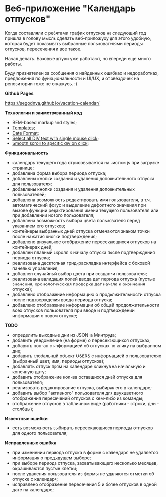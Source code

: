 # Веб-приложение "Календарь отпусков"

Когда составляли с ребятами график отпусков на следующий год пришла в голову мысль сделать веб-приложуху для этого удобную, которая будет показывать выбранные пользователями периоды отпусков, пересечения и все такое.

Начал делать. Базовые штуки уже работают, но впереди еще много работы.

Буду признателен за сообщения о найденных ошибках и недоработках, предложения по функциональности и UI/UX, и от звёздочек на репозитории тоже не откажусь. :)

**Github Pages**

https://segodnya.github.io/vacation-calendar/

**Технологии и заимствованный код**

- BEM-based markup and styles;
- [Templates](https://developer.mozilla.org/en-US/docs/Web/HTML/Element/template);
- [Date Format](https://developer.mozilla.org/en-US/docs/Web/JavaScript/Reference/Global_Objects/Date);
- [Select all DIV text with single mouse click](https://stackoverflow.com/a/72024553/16375377);
- [Smooth scroll to specific div on click](https://stackoverflow.com/a/68811921/16375377);

**Функциональность**

- календарь текущего года отрисовывается на чистом js при загрузке странице;
- добавлена форма выбора периода отпуска;
- добавлены кнопки создания и удаления дополнительного отпуска для пользователя;
- добавлены кнопки создания и удаления дополнительных пользователей;
- добавлена возможность редактировать имя пользователя, в т.ч. автоматический фокус и выделение дефолтного значения при вызове функции редактирования имени текущего пользователя или при добавлении нового пользователя;
- добавлена возможность выбора цвета пользователя перед указанием его отпусков;
- контейнеры выбранных дней отпуска отмечаются знаком точки после нажатия кнопки подтверждения;
- добавлено визуальное отображение пересекающихся отпусков на контейнерах дней;
- добавлен плавный скролл к началу отпуска после подтверждения периода отпуска;
- реализована десктопная грид-раскладка интерфейса с боковой панелью управления;
- добавлен случайный выбор цвета при создании пользователя;
- реализована валидация полей ввода дат периода отпуска (пустые значения, хронологическая проверка дат начала и окончания отпуска);
- добавлено отображение информацию о продолжительности отпуска после подтверждения ввода периода отпуска;
- добавлено отображение информации об общей продолжительности всех отпусков пользователя при вводе и подтверждении информации о новом отпуске;

**TODO**

- определить выходные дни из JSON-а Минтруда;
- добавить уведомление (на форме) о пересекающихся отпусках;
- добавить поп-ап с информацией об отпусках по клику на выбранном дне;
- добавить глобальный объект USERS с информацией о пользователях (выбранный цвет, имя, периоды отпусков);
- добавлять отпуск прям на календаре кликнув на начальную и конечную дату;
- добавить отображение кол-ва оставшихся дней отпуска для пользователя;
- реализовать редактирование отпуска, выбирая его в календаре;
- добавить выбор "активного" пользователя для двухцветного отображения пересечений отпусков с кем-либо из команды;
- отображение отпусков в табличном виде (работники - строки, дни - столбцы);

**Известные ошибки**

- есть возможность выбирать пересекающиеся периоды отпусков для одного пользователя;

**Исправленные ошибки**

- при изменении периода отпуска в форме с календаря не удаляется информация о предыдущем выборе;
- при выборе периода отпуска, захватывающего несколько месяцев, окрашиваются пустые клетки;
- после удаления пользователя из формы не удаляются отметки об отпуске с календаря;
- исправлено отображение пересечения 5 и более отпусков в одной дате на календаре;
